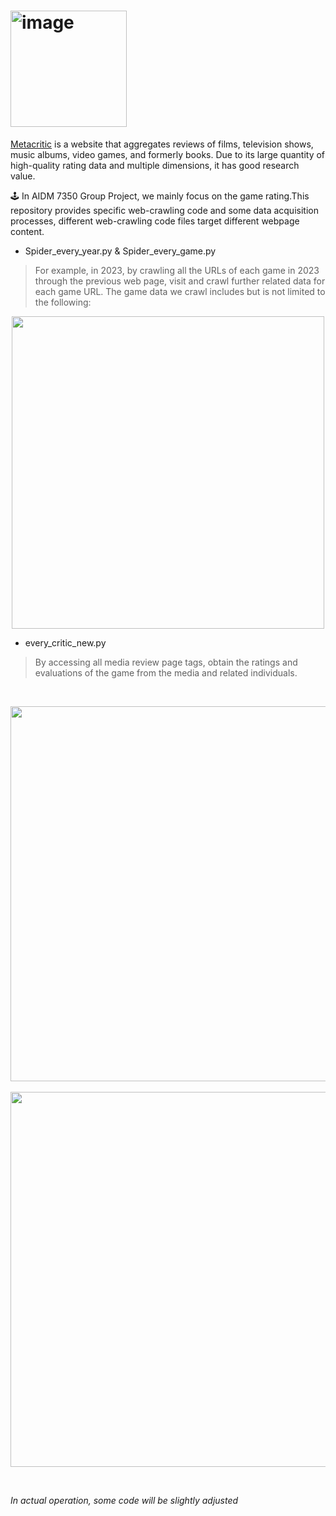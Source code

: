 # <img width="186" alt="image" src="https://user-images.githubusercontent.com/113169589/227984151-822c14eb-783f-4427-8c43-a512f893905d.png"> 
[Metacritic](http://www.metacritic.com) is a website that aggregates reviews of films, television shows, music albums, video games, and formerly books.
Due to its large quantity of high-quality rating data and multiple dimensions, it has good research value.


:joystick: In AIDM 7350 Group Project, we mainly focus on the game rating.This repository provides specific web-crawling code and some data acquisition processes, different web-crawling code files target different webpage content.

- Spider_every_year.py & Spider_every_game.py 
&emsp;
> For example, in 2023, by crawling all the URLs of each game in 2023 through the previous web page, visit and crawl further related data for each game URL.
> The game data we crawl includes but is not limited to the following:
&emsp;
<div align=center>
<img src="https://user-images.githubusercontent.com/113169589/227991570-a37f57fd-258c-4d1c-9af4-0045ef8a7d97.png" width="500px">
</div>


- every_critic_new.py

> By accessing all media review page tags, obtain the ratings and evaluations of the game from the media and related individuals.

&emsp;

<div align=center>
<img src="https://user-images.githubusercontent.com/113169589/227995033-f7786011-b0b6-4fa4-afd2-9a4fb5195055.png" width="600px">
 </div>
&emsp;
<div align=center>
<img src="https://user-images.githubusercontent.com/113169589/227997523-2280cd01-f2fe-4a1a-80dc-8e00b077934f.png" width="600px">
   </div>
   
&emsp;

_In actual operation, some code will be slightly adjusted_
